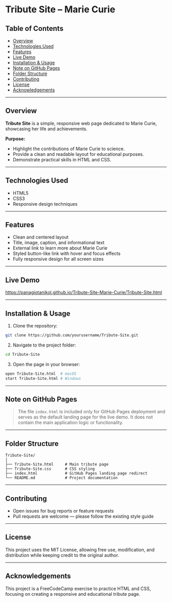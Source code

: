 # Tribute Site – Marie Curie

## Table of Contents

* [Overview](#overview)
* [Technologies Used](#technologies-used)
* [Features](#features)
* [Live Demo](#live-demo)
* [Installation & Usage](#installation--usage)
* [Note on GitHub Pages](#note-on-github-pages)
* [Folder Structure](#folder-structure)
* [Contributing](#contributing)
* [License](#license)
* [Acknowledgements](#acknowledgements)

---

## Overview

**Tribute Site** is a simple, responsive web page dedicated to Marie Curie, showcasing her life and achievements.

**Purpose:**

* Highlight the contributions of Marie Curie to science.
* Provide a clean and readable layout for educational purposes.
* Demonstrate practical skills in HTML and CSS.

---

## Technologies Used

* HTML5
* CSS3
* Responsive design techniques

---

## Features

* Clean and centered layout
* Title, image, caption, and informational text
* External link to learn more about Marie Curie
* Styled button-like link with hover and focus effects
* Fully responsive design for all screen sizes

---

## Live Demo

https://panagiotanikol.github.io/Tribute-Site-Marie-Curie/Tribute-Site.html

---

## Installation & Usage

1. Clone the repository:

```bash
git clone https://github.com/yourusername/Tribute-Site.git
```

2. Navigate to the project folder:

```bash
cd Tribute-Site
```

3. Open the page in your browser:

```bash
open Tribute-Site.html  # macOS
start Tribute-Site.html # Windows
```

---

## Note on GitHub Pages

> The file `index.html` is included only for GitHub Pages deployment and serves as the default landing page for the live demo.
> It does not contain the main application logic or functionality.

---

## Folder Structure

```
Tribute-Site/
│
├── Tribute-Site.html     # Main tribute page
├── Tribute-Site.css      # CSS styling
├── index.html            # GitHub Pages landing page redirect
└── README.md             # Project documentation
```

---

## Contributing

* Open issues for bug reports or feature requests
* Pull requests are welcome — please follow the existing style guide

---

## License

This project uses the MIT License, allowing free use, modification, and distribution while keeping credit to the original author.

---

## Acknowledgements

This project is a FreeCodeCamp exercise to practice HTML and CSS, focusing on creating a responsive and educational tribute page.
